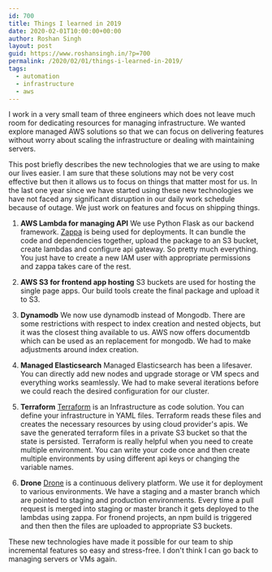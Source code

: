 ```yaml
---
id: 700
title: Things I learned in 2019
date: 2020-02-01T10:00:00+00:00
author: Roshan Singh
layout: post
guid: https://www.roshansingh.in/?p=700
permalink: /2020/02/01/things-i-learned-in-2019/
tags:
  - automation
  - infrastructure
  - aws
---
```


I work in a very small team of three engineers which does not leave much room for dedicating resources for managing infrastructure. We wanted explore managed AWS solutions so that we can focus on delivering features without worry about scaling the infrastructure or dealing with maintaining servers.

This post briefly describes the new technologies that we are using to make our lives easier. I am sure that these solutions may not be very cost effective but then it allows us to focus on things that matter most for us. In the last one year since we have started using these new technologies we have not faced any significant disruption in our daily work schedule because of outage. We just work on features and focus on shipping things.

1. **AWS Lambda for managing API**
We use Python Flask as our backend framework. <a href="https://github.com/Miserlou/zappa" target="_blank">Zappa</a> is being used for deployments. It can bundle the code and dependencies together, upload the package to an S3 bucket, create lambdas and configure api gateway. So pretty much everything. You just have to create a new IAM user with appropriate permissions and zappa takes care of the rest.

2. **AWS S3 for frontend app hosting** S3 buckets are used for hosting the single page apps. Our build tools create the final package and upload it to S3.

3. **Dynamodb**
We now use dynamodb instead of Mongodb. There are some restrictions with respect to index creation and nested objects, but it was the closest thing available to us. AWS now offers documentdb which can be used as an replacement for mongodb. We had to make adjustments around index creation. 

4. **Managed Elasticsearch** Managed Elasticsearch has been a lifesaver. You can directly add new nodes and upgrade storage or VM specs and everything works seamlessly. We had to make several iterations before we could reach the desired configuration for our cluster.

5. **Terraform** 
<a href="https://www.terraform.io/" target="_blank">Terraform</a> is an Infrastructure as code solution. You can define your infrastructure in YAML files. Terraform reads these files and creates the necessary resources by using cloud provider's apis. We save the generated terraform files in a private S3 bucket so that the state is persisted. Terraform is really helpful when you need to create multiple environment. You can write your code once and then create multiple environments by using different api keys or changing the variable names.

6. **Drone** <a href="https://drone.io/" target="_blank">Drone</a> is a continuous delivery platform. We use it for deployment to various environments. We have a staging and a master branch which are pointed to staging and production environments. Every time a pull request is merged into staging or master branch it gets deployed to the lambdas using zappa. For fronend projects, an npm build is triggered and then then the files are uploaded to appropriate S3 buckets.

These new technologies have made it possible for our team to ship incremental features so easy and stress-free. I don't think I can go back to managing servers or VMs again. 
